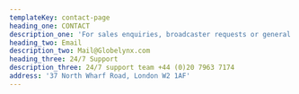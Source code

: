 ```yaml
---
templateKey: contact-page
heading_one: CONTACT
description_one: 'For sales enquiries, broadcaster requests or general info, call or email us'
heading_two: Email
description_two: Mail@Globelynx.com
heading_three: 24/7 Support
description_three: 24/7 support team +44 (0)20 7963 7174
address: '37 North Wharf Road, London W2 1AF'
---
```


